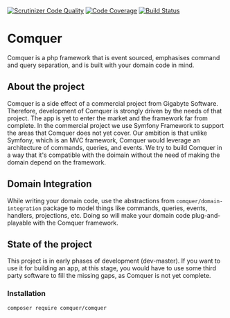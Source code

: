 [![Scrutinizer Code Quality](https://scrutinizer-ci.com/g/comquer/comquer/badges/quality-score.png?b=master)](https://scrutinizer-ci.com/g/comquer/comquer/?branch=master)
[![Code Coverage](https://scrutinizer-ci.com/g/comquer/comquer/badges/coverage.png?b=master)](https://scrutinizer-ci.com/g/comquer/comquer/?branch=master)
[![Build Status](https://scrutinizer-ci.com/g/comquer/comquer/badges/build.png?b=master)](https://scrutinizer-ci.com/g/comquer/comquer/build-status/master)

# Comquer 
Comquer is a php framework that is event sourced, emphasises command and query separation, and is built with your domain code in mind.

## About the project
Comquer is a side effect of a commercial project from Gigabyte Software. Therefore, development of Comquer is strongly driven by the needs of that project. The app is yet to enter the market and the framework far from complete. In the commercial project we use Symfony Framework to support the areas that Comquer does not yet cover. Our ambition is that unlike Symfony, which is an MVC framework, Comquer would leverage an architecture of commands, queries, and events. We try to build Comquer in a way that it's compatible with the doimain without the need of making the domain depend on the framework.

## Domain Integration
While writing your domain code, use the abstractions from `comquer/domain-integration` package to model things like commands, queries, events, handlers, projections, etc. Doing so will make your domain code plug-and-playable with the Comquer framework.

## State of the project
This project is in early phases of development (dev-master). If you want to use it for building an app, at this stage, you would have to use some third party software to fill the missing gaps, as Comquer is not yet complete.

### Installation
```
composer require comquer/comquer
```
